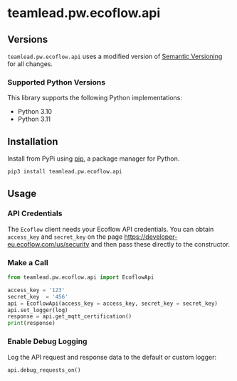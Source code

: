 # teamlead.pw.ecoflow.api

## Versions

`teamlead.pw.ecoflow.api` uses a modified version of [Semantic Versioning](https://semver.org) for all changes.

### Supported Python Versions

This library supports the following Python implementations:

- Python 3.10
- Python 3.11

## Installation

Install from PyPi using [pip](https://pip.pypa.io/en/latest/), a
package manager for Python.

```shell
pip3 install teamlead.pw.ecoflow.api
```

## Usage

### API Credentials

The `Ecoflow` client needs your Ecoflow API credentials. You can obtain `access_key` and `secret_key` on the page https://developer-eu.ecoflow.com/us/security and then pass these directly to the constructor.

### Make a Call

```python
from teamlead.pw.ecoflow.api import EcoflowApi

access_key = '123'
secret_key  = '456'
api = EcoflowApi(access_key = access_key, secret_key = secret_key)
api.set_logger(log)
response = api.get_mqtt_certification()
print(response)
```

### Enable Debug Logging

Log the API request and response data to the default or custom logger:

```python
api.debug_requests_on()
```
